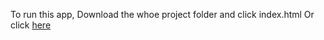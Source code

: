 To run this app,
Download the whoe project folder and click index.html
Or click [here](URL 'https://chenhaow.github.io/Udacity-Neighborhood-Map/') 
